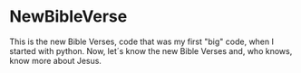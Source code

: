 # NewBibleVerse
This is the new Bible Verses, code that was my first "big" code, when I started with python. Now, let´s know the new Bible Verses and, who knows, know more about Jesus.
